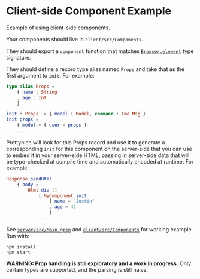 # Client-side Component Example

Example of using client-side components.

Your components should live in `client/src/Components`.

They should export a `component` function that matches [`Browser.element`](https://packages.gren-lang.org/package/gren-lang/browser/version/3.0.0/module/Browser#element) type signature.

They should define a record type alias named `Props` and take that as the first argument to `init`.
For example:

```elm
type alias Props =
    { name : String
    , age : Int
    }

init : Props -> { model : Model, command : Cmd Msg }
init props =
    { model = { user = props }
    ...
```

Prettynice will look for this Props record and use it to generate a corresponding `init` for this component on the server-side
that you can use to embed it in your server-side HTML, passing in server-side data that will be type-checked at compile time and automatically encoded at runtime.
For example:

```elm
Response.sendHtml
    { body =
        Html.div [] 
            [ MyComponent.init
                { name = "Justin"
                , age = 42
                }
            ...
```

See [`server/src/Main.gren`](server/src/Main.gren) and [`client/src/Components`](client/src/Components) for working example.
Run with:

```
npm install
npm start
```

**WARNING: Prop handling is still exploratory and a work in progress.**
Only certain types are supported, and the parsing is still naive.
